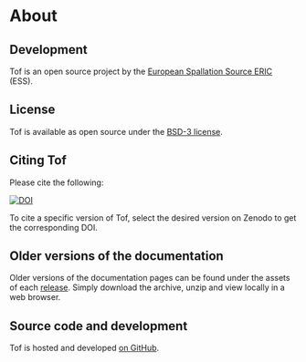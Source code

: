 # About

## Development

Tof is an open source project by the [European Spallation Source ERIC](https://ess.eu/) (ESS).

## License

Tof is available as open source under the [BSD-3 license](https://opensource.org/license/BSD-3-Clause).

## Citing Tof

Please cite the following:

[![DOI](https://zenodo.org/badge/FIXME.svg)](https://zenodo.org/doi/10.5281/zenodo.FIXME)

To cite a specific version of Tof, select the desired version on Zenodo to get the corresponding DOI.

## Older versions of the documentation

Older versions of the documentation pages can be found under the assets of each [release](https://github.com/scipp/tof/releases).
Simply download the archive, unzip and view locally in a web browser.

## Source code and development

Tof is hosted and developed [on GitHub](https://github.com/scipp/tof).
